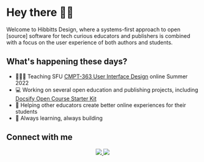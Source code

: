 # Hey there 👋🏼

Welcome to Hibbitts Design, where a systems-first approach to open [source] software for tech curious educators and publishers is combined with a focus on the user experience of both authors and students.

## What's happening these days?
- 👨🏽‍🏫 Teaching SFU [CMPT-363 User Interface Design](https://canvas.sfu.ca/courses/69678) online Summer 2022
- 💻 Working on several open education and publishing projects, including [Docsify Open Course Starter Kit](https://github.com/hibbitts-design/docsify-open-course-starter-kit)
- 🛟 Helping other educators create better online experiences for their students
- 🌱 Always learning, always building

## Connect with me
<p align='center'>
  <a href="https://twitter.com/hibbittsdesign">
    <img src="https://img.shields.io/static/v1?label=Twitter&message=hibbittsdesign&color=blue&style=for-the-badge&logo=twitter&logoColor=white" />
  </a>
  <a href="https://www.linkedin.com/in/paulhibbitts/">
    <img src="https://img.shields.io/static/v1?label=LinkedIn&message=Paul%20Hibbitts&color=0072b1&style=for-the-badge&logo=linkedin&logoColor=white" />
  </a>
</p>
